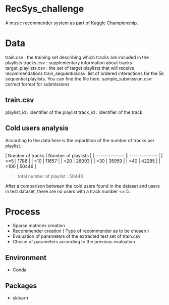 # RecSys_challenge
A music recommender system as part of Kaggle Championship. 

# Data 
train.csv : the training set describing which tracks are included in the playlists
tracks.csv : supplementary information about tracks
target_playlists.csv : the set of target playlists that will receive recommendations
train_sequential.csv: list of ordered interactions for the 5k sequential playlists. You can find the file here.
sample_submission.csv: correct format for submissions

## train.csv
playlist_id : identifier of the playlist
track_id : identifier of the track

## Cold users analysis
According to the data here is the repartition of the number of 
tracks per playlist. 

|  Number of tracks         |    Number of playlists   |
| :-------------:           |: -------------:                   | 
| <=5                        |        1788                          |
| <10                       |        11657                          | 
| <20                       |        26093                          | 
| <30                       |        35959                          | 
| <40                       |        42285                          | 
| <100                       |        50446                          | 

> total number of playlist : 50446

After a comparison between the cold users found in the dataset
and users in test dataset, there are no users with a track number <= 5. 
# Process 

- Sparse matrices creation
- Recommender creation ( Type of recommender as to be chosen ) 
- Evaluation of parameters of the extracted test set of train.csv 
- Choice of parameters according to the previous evaluation

## Environment 
- Conda

## Packages 
- sklearn 
